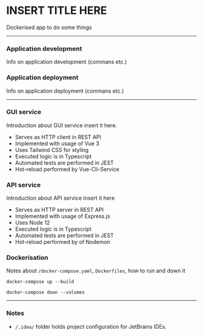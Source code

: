 # INSERT TITLE HERE

Dockerised app to do some things

---

### Application development

Info on application development (commans etc.)

### Application deployment

Info on application deployment (commans etc.)

---

### GUI service

Introduction about GUI service insert it here. 

- Serves as HTTP client in REST API
- Implemented with usage of Vue 3
- Uses Tailwind CSS for styling
- Executed logic is in Typescript 
- Automated tests are performed in JEST
- Hot-reload performed by Vue-Cli-Service

### API service  

Introduction about API service insert it here

- Serves as HTTP server in REST API 
- Implemented with usage of Express.js
- Uses Node 12
- Executed logic is in Typescript 
- Automated tests are performed in JEST
- Hot-reload performed by of Nodemon

### Dockerisation

Notes about `/docker-compose.yaml`, `Dockerfiles`, how to run and down it
```
docker-compose up --build
```
```
docker-compose down --volumes
```

---

### Notes

- `/.idea/` folder holds project configuration for JetBrains IDEs.
